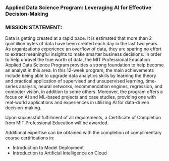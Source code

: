 ### Applied Data Science Program: Leveraging AI for Effective Decision-Making

### MISSION STATEMENT:
Data is getting created at a rapid pace. It is estimated that more than 2 quintillion bytes of data have been created each day in the last two years. As organizations experience an overflow of data, they are sparing no effort to extract meaningful insights to make smarter business decisions. In order to help unravel the true worth of data, the MIT Professional Education Applied Data Science Program provides a strong foundation to help become an analyst in this area. In this 12-week program, the main achievements include being able to upgrade data analytics skills by learning the theory and practical application of supervised and unsupervised learning, time-series analysis, neural networks, recommendation engines, regression, and computer vision, in addition to some others. Moreover, the program offers a focus on AI and ML-based projects and case studies, providing one with real-world applications and experiences in utilizing AI for data-driven decision-making. 

Upon successful fulfillment of all requirements, a Certificate of Completion from MIT Professional Education will be awarded.

Additional expertise can be obtained with the completion of complimentary course certifications in:
 - Introduction to Model Deployment
 - Introduction to Artificial Intelligence on Cloud
